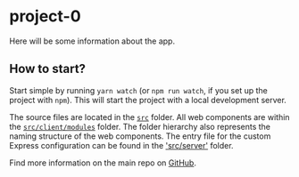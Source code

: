 # project-0

Here will be some information about the app.

## How to start?

Start simple by running `yarn watch` (or `npm run watch`, if you set up the project with `npm`). This will start the project with a local development server.

The source files are located in the [`src`](./src) folder. All web components are within the [`src/client/modules`](./src/modules) folder. The folder hierarchy also represents the naming structure of the web components. The entry file for the custom Express configuration can be found in the ['src/server'](./src/server) folder.

Find more information on the main repo on [GitHub](https://github.com/muenzpraeger/create-lwc-app).
